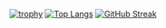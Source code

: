 [![trophy](https://github-profile-trophy.vercel.app/?username=1Mike21)](https://github.com/ryo-ma/github-profile-trophy)
[![Top Langs](https://github-readme-stats.vercel.app/api/top-langs/?username=1Mike21&layout=compact)](https://github.com/anuraghazra/github-readme-stats)
[![GitHub Streak](https://github-readme-streak-stats.herokuapp.com/?user=1Mike21)](https://git.io/streak-stats)


<!--
**1Mike21/1Mike21** is a ✨ _special_ ✨ repository because its `README.md` (this file) appears on your GitHub profile.

Here are some ideas to get you started:

- 🔭 I’m currently working on ...
- 🌱 I’m currently learning ...
- 👯 I’m looking to collaborate on ...
- 🤔 I’m looking for help with ...
- 💬 Ask me about ...
- 📫 How to reach me: ...
- 😄 Pronouns: ...
- ⚡ Fun fact: ...
-->
